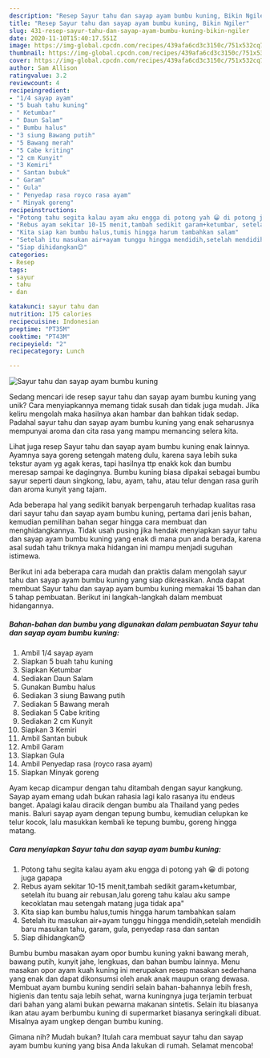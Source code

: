 ```yaml
---
description: "Resep Sayur tahu dan sayap ayam bumbu kuning, Bikin Ngiler"
title: "Resep Sayur tahu dan sayap ayam bumbu kuning, Bikin Ngiler"
slug: 431-resep-sayur-tahu-dan-sayap-ayam-bumbu-kuning-bikin-ngiler
date: 2020-11-10T15:40:17.551Z
image: https://img-global.cpcdn.com/recipes/439afa6cd3c3150c/751x532cq70/sayur-tahu-dan-sayap-ayam-bumbu-kuning-foto-resep-utama.jpg
thumbnail: https://img-global.cpcdn.com/recipes/439afa6cd3c3150c/751x532cq70/sayur-tahu-dan-sayap-ayam-bumbu-kuning-foto-resep-utama.jpg
cover: https://img-global.cpcdn.com/recipes/439afa6cd3c3150c/751x532cq70/sayur-tahu-dan-sayap-ayam-bumbu-kuning-foto-resep-utama.jpg
author: Sam Allison
ratingvalue: 3.2
reviewcount: 4
recipeingredient:
- "1/4 sayap ayam"
- "5 buah tahu kuning"
- " Ketumbar"
- " Daun Salam"
- " Bumbu halus"
- "3 siung Bawang putih"
- "5 Bawang merah"
- "5 Cabe kriting"
- "2 cm Kunyit"
- "3 Kemiri"
- " Santan bubuk"
- " Garam"
- " Gula"
- " Penyedap rasa royco rasa ayam"
- " Minyak goreng"
recipeinstructions:
- "Potong tahu segita kalau ayam aku engga di potong yah 😀 di potong juga gapapa"
- "Rebus ayam sekitar 10-15 menit,tambah sedikit garam+ketumbar, setelah itu buang air rebusan,lalu goreng tahu kalau aku sampe kecoklatan mau setengah matang juga tidak apa&#34;"
- "Kita siap kan bumbu halus,tumis hingga harum tambahkan salam"
- "Setelah itu masukan air+ayam tunggu hingga mendidih,setelah mendidih baru masukan tahu, garam, gula, penyedap rasa dan santan"
- "Siap dihidangkan😊"
categories:
- Resep
tags:
- sayur
- tahu
- dan

katakunci: sayur tahu dan 
nutrition: 175 calories
recipecuisine: Indonesian
preptime: "PT35M"
cooktime: "PT43M"
recipeyield: "2"
recipecategory: Lunch

---
```



![Sayur tahu dan sayap ayam bumbu kuning](https://img-global.cpcdn.com/recipes/439afa6cd3c3150c/751x532cq70/sayur-tahu-dan-sayap-ayam-bumbu-kuning-foto-resep-utama.jpg)

Sedang mencari ide resep sayur tahu dan sayap ayam bumbu kuning yang unik? Cara menyiapkannya memang tidak susah dan tidak juga mudah. Jika keliru mengolah maka hasilnya akan hambar dan bahkan tidak sedap. Padahal sayur tahu dan sayap ayam bumbu kuning yang enak seharusnya mempunyai aroma dan cita rasa yang mampu memancing selera kita.

Lihat juga resep Sayur tahu dan sayap ayam bumbu kuning enak lainnya. Ayamnya saya goreng setengah mateng dulu, karena saya lebih suka tekstur ayam yg agak keras, tapi hasilnya ttp enakk kok dan bumbu meresap sampai ke dagingnya. Bumbu kuning biasa dipakai sebagai bumbu sayur seperti daun singkong, labu, ayam, tahu, atau telur dengan rasa gurih dan aroma kunyit yang tajam.

Ada beberapa hal yang sedikit banyak berpengaruh terhadap kualitas rasa dari sayur tahu dan sayap ayam bumbu kuning, pertama dari jenis bahan, kemudian pemilihan bahan segar hingga cara membuat dan menghidangkannya. Tidak usah pusing jika hendak menyiapkan sayur tahu dan sayap ayam bumbu kuning yang enak di mana pun anda berada, karena asal sudah tahu triknya maka hidangan ini mampu menjadi suguhan istimewa.


Berikut ini ada beberapa cara mudah dan praktis dalam mengolah sayur tahu dan sayap ayam bumbu kuning yang siap dikreasikan. Anda dapat membuat Sayur tahu dan sayap ayam bumbu kuning memakai 15 bahan dan 5 tahap pembuatan. Berikut ini langkah-langkah dalam membuat hidangannya.

<!--inarticleads1-->

##### Bahan-bahan dan bumbu yang digunakan dalam pembuatan Sayur tahu dan sayap ayam bumbu kuning:

1. Ambil 1/4 sayap ayam
1. Siapkan 5 buah tahu kuning
1. Siapkan  Ketumbar
1. Sediakan  Daun Salam
1. Gunakan  Bumbu halus
1. Sediakan 3 siung Bawang putih
1. Sediakan 5 Bawang merah
1. Sediakan 5 Cabe kriting
1. Sediakan 2 cm Kunyit
1. Siapkan 3 Kemiri
1. Ambil  Santan bubuk
1. Ambil  Garam
1. Siapkan  Gula
1. Ambil  Penyedap rasa (royco rasa ayam)
1. Siapkan  Minyak goreng


Ayam kecap dicampur dengan tahu ditambah dengan sayur kangkung. Sayap ayam emang udah bukan rahasia lagi kalo rasanya itu endeus banget. Apalagi kalau diracik dengan bumbu ala Thailand yang pedes manis. Baluri sayap ayam dengan tepung bumbu, kemudian celupkan ke telur kocok, lalu masukkan kembali ke tepung bumbu, goreng hingga matang. 

<!--inarticleads2-->

##### Cara menyiapkan Sayur tahu dan sayap ayam bumbu kuning:

1. Potong tahu segita kalau ayam aku engga di potong yah 😀 di potong juga gapapa
1. Rebus ayam sekitar 10-15 menit,tambah sedikit garam+ketumbar, setelah itu buang air rebusan,lalu goreng tahu kalau aku sampe kecoklatan mau setengah matang juga tidak apa&#34;
1. Kita siap kan bumbu halus,tumis hingga harum tambahkan salam
1. Setelah itu masukan air+ayam tunggu hingga mendidih,setelah mendidih baru masukan tahu, garam, gula, penyedap rasa dan santan
1. Siap dihidangkan😊


Bumbu bumbu masakan ayam opor bumbu kuning yakni bawang merah, bawang putih, kunyit jahe, lengkuas, dan bahan bumbu lainnya. Menu masakan opor ayam kuah kuning ini merupakan resep masakan sederhana yang enak dan dapat dikonsumsi oleh anak anak maupun orang dewasa. Membuat ayam bumbu kuning sendiri selain bahan-bahannya lebih fresh, higienis dan tentu saja lebih sehat, warna kuningnya juga terjamin terbuat dari bahan yang alami bukan pewarna makanan sintetis. Selain itu biasanya ikan atau ayam berbumbu kuning di supermarket biasanya seringkali dibuat. Misalnya ayam ungkep dengan bumbu kuning. 

Gimana nih? Mudah bukan? Itulah cara membuat sayur tahu dan sayap ayam bumbu kuning yang bisa Anda lakukan di rumah. Selamat mencoba!
